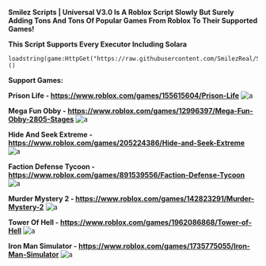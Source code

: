 **Smilez Scripts | Universal V3.0 Is A Roblox Script Slowly But Surely Adding Tons And Tons Of Popular Games From Roblox To Their Supported Games!**

**This Script Supports Every Executor Including Solara**

```
loadstring(game:HttpGet("https://raw.githubusercontent.com/SmilezReal/SmilezScriptzUniversal/refs/heads/main/Loader.lua",true))()
```

**Support Games:**

**Prison Life - https://www.roblox.com/games/155615604/Prison-Life**
![a](https://tr.rbxcdn.com/180DAY-3c69710523b585b62f53aa0d4c6c32ed/768/432/Image/Webp/noFilter)

**Mega Fun Obby - https://www.roblox.com/games/12996397/Mega-Fun-Obby-2805-Stages**
![a](https://tr.rbxcdn.com/180DAY-82b9ce29bcb8059882b271e7ad221244/768/432/Image/Webp/noFilter)

**Hide And Seek Extreme - https://www.roblox.com/games/205224386/Hide-and-Seek-Extreme**
![a](https://tr.rbxcdn.com/180DAY-4f97d395e041b2893f21c219fe951355/768/432/Image/Webp/noFilter)

**Faction Defense Tycoon - https://www.roblox.com/games/891539556/Faction-Defense-Tycoon**
![a](https://tr.rbxcdn.com/180DAY-f7b2259e470befdb2450608b4fa013e1/768/432/Image/Webp/noFilter)

**Murder Mystery 2 - https://www.roblox.com/games/142823291/Murder-Mystery-2**
![a](https://tr.rbxcdn.com/180DAY-c929c9ba9069190914f60bbfe47b6cb9/768/432/Image/Webp/noFilter)

**Tower Of Hell - https://www.roblox.com/games/1962086868/Tower-of-Hell**
![a](https://tr.rbxcdn.com/180DAY-20a372111085c33de1e64004e4dca1d8/768/432/Image/Webp/noFilter)

**Iron Man Simulator - https://www.roblox.com/games/1735775055/Iron-Man-Simulator**
![a](https://tr.rbxcdn.com/180DAY-e20ada525c1fbdf9c6077e944f368811/768/432/Image/Webp/noFilter)
